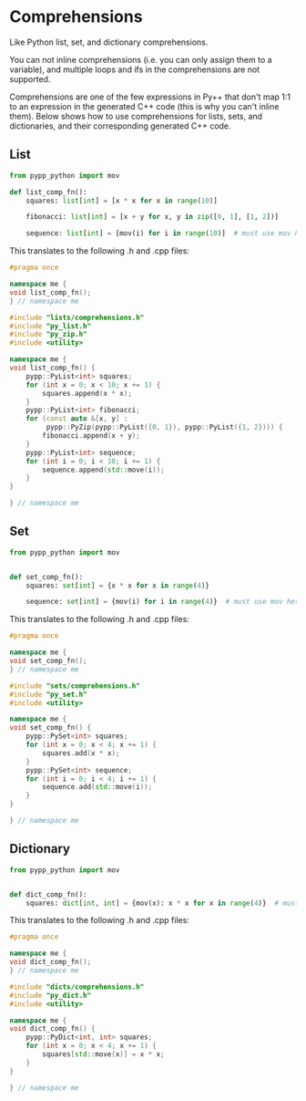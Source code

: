 # Comprehensions

Like Python list, set, and dictionary comprehensions.


You can not inline comprehensions (i.e. you can only assign them to a variable), and multiple loops and ifs in the comprehensions are not supported.

Comprehensions are one of the few expressions in Py++ that don't map 1:1 to an expression in the generated C++ code (this is why you can't inline them). Below shows how to use comprehensions for lists, sets, and dictionaries, and their corresponding generated C++ code.

## List

```python
from pypp_python import mov

def list_comp_fn():
    squares: list[int] = [x * x for x in range(10)]

    fibonacci: list[int] = [x + y for x, y in zip([0, 1], [1, 2])]

    sequence: list[int] = [mov(i) for i in range(10)]  # must use mov here
```

This translates to the following .h and .cpp files:


```cpp
#pragma once

namespace me {
void list_comp_fn();
} // namespace me
```

```cpp
#include "lists/comprehensions.h"
#include "py_list.h"
#include "py_zip.h"
#include <utility>

namespace me {
void list_comp_fn() {
    pypp::PyList<int> squares;
    for (int x = 0; x < 10; x += 1) {
        squares.append(x * x);
    }
    pypp::PyList<int> fibonacci;
    for (const auto &[x, y] :
         pypp::PyZip(pypp::PyList({0, 1}), pypp::PyList({1, 2}))) {
        fibonacci.append(x + y);
    }
    pypp::PyList<int> sequence;
    for (int i = 0; i < 10; i += 1) {
        sequence.append(std::move(i));
    }
}

} // namespace me
```

## Set

```python
from pypp_python import mov


def set_comp_fn():
    squares: set[int] = {x * x for x in range(4)}

    sequence: set[int] = {mov(i) for i in range(4)}  # must use mov here
```

This translates to the following .h and .cpp files:

```cpp
#pragma once

namespace me {
void set_comp_fn();
} // namespace me
```

```cpp
#include "sets/comprehensions.h"
#include "py_set.h"
#include <utility>

namespace me {
void set_comp_fn() {
    pypp::PySet<int> squares;
    for (int x = 0; x < 4; x += 1) {
        squares.add(x * x);
    }
    pypp::PySet<int> sequence;
    for (int i = 0; i < 4; i += 1) {
        sequence.add(std::move(i));
    }
}

} // namespace me
```

## Dictionary

```python
from pypp_python import mov


def dict_comp_fn():
    squares: dict[int, int] = {mov(x): x * x for x in range(4)}  # must use mov
```

This translates to the following .h and .cpp files:

```cpp
#pragma once

namespace me {
void dict_comp_fn();
} // namespace me
```

```cpp
#include "dicts/comprehensions.h"
#include "py_dict.h"
#include <utility>

namespace me {
void dict_comp_fn() {
    pypp::PyDict<int, int> squares;
    for (int x = 0; x < 4; x += 1) {
        squares[std::move(x)] = x * x;
    }
}

} // namespace me
```

